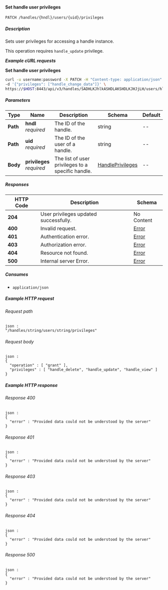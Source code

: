 
<a name="set_handle_user_privileges"></a>
#### Set handle user privileges
```
PATCH /handles/{hndl}/users/{uid}/privileges
```


##### Description
Sets user privileges for accessing a handle instance.

This operation requires `handle_update` privilege.

***Example cURL requests***

**Set handle user privileges**
```bash
curl -u username:password -X PATCH -H "Content-type: application/json" \
-d '{"privileges": ["handle_change_data"]}' \
https://$HOST:8443/api/v3/handles/SADHLKJhlkASHDLAKSHDLKJHJjLH/users/hlkASHDLAKSHDLKJHJjLHSADHLKJhlk/privileges
```


##### Parameters

|Type|Name|Description|Schema|Default|
|---|---|---|---|---|
|**Path**|**hndl**  <br>*required*|The ID of the handle.|string|--|
|**Path**|**uid**  <br>*required*|The ID of the user of a handle.|string|--|
|**Body**|**privileges**  <br>*required*|The list of user privileges to a specific handle.|[HandlePrivileges](../definitions/HandlePrivileges.md#handleprivileges)|--|


##### Responses

|HTTP Code|Description|Schema|
|---|---|---|
|**204**|User privileges updated successfully.|No Content|
|**400**|Invalid request.|[Error](../definitions/Error.md#error)|
|**401**|Authentication error.|[Error](../definitions/Error.md#error)|
|**403**|Authorization error.|[Error](../definitions/Error.md#error)|
|**404**|Resource not found.|[Error](../definitions/Error.md#error)|
|**500**|Internal server Error.|[Error](../definitions/Error.md#error)|


##### Consumes

* `application/json`


##### Example HTTP request

###### Request path
```
json :
"/handles/string/users/string/privileges"
```


###### Request body
```
json :
{
  "operation" : [ "grant" ],
  "privileges" : [ "handle_delete", "handle_update", "handle_view" ]
}
```


##### Example HTTP response

###### Response 400
```
json :
{
  "error" : "Provided data could not be understood by the server"
}
```


###### Response 401
```
json :
{
  "error" : "Provided data could not be understood by the server"
}
```


###### Response 403
```
json :
{
  "error" : "Provided data could not be understood by the server"
}
```


###### Response 404
```
json :
{
  "error" : "Provided data could not be understood by the server"
}
```


###### Response 500
```
json :
{
  "error" : "Provided data could not be understood by the server"
}
```



